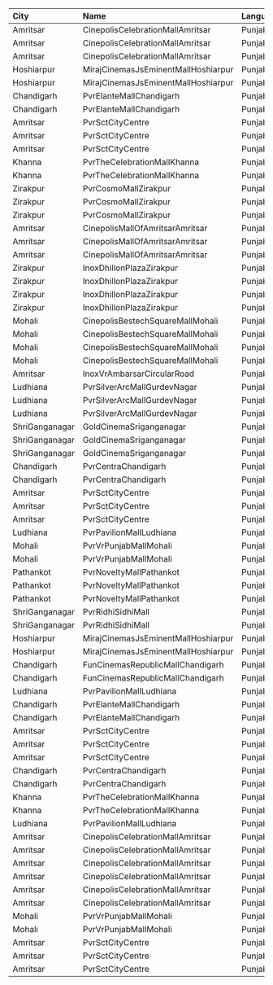| City           | Name                                | Language |  Time | Type          | Price | Capacity | Booked |
| :------------- | :---------------------------------- | :------- | ----: | :------------ | ----: | -------: | -----: |
| Amritsar       | CinepolisCelebrationMallAmritsar    | Punjabi  | 10:15 | Premium       |  100₹ |       45 |      2 |
| Amritsar       | CinepolisCelebrationMallAmritsar    | Punjabi  | 10:15 | Executive     |  100₹ |       46 |      0 |
| Amritsar       | CinepolisCelebrationMallAmritsar    | Punjabi  | 10:15 | Normal        |  100₹ |       14 |      0 |
| Hoshiarpur     | MirajCinemasJsEminentMallHoshiarpur | Punjabi  | 10:15 | Special       |  100₹ |        7 |      0 |
| Hoshiarpur     | MirajCinemasJsEminentMallHoshiarpur | Punjabi  | 10:15 | Executive     |  100₹ |       59 |      3 |
| Chandigarh     | PvrElanteMallChandigarh             | Punjabi  | 10:40 | Classic       |  119₹ |       72 |      0 |
| Chandigarh     | PvrElanteMallChandigarh             | Punjabi  | 10:40 | Recliner      |  276₹ |       27 |      0 |
| Amritsar       | PvrSctCityCentre                    | Punjabi  | 11:15 | Classic       |  112₹ |       45 |      0 |
| Amritsar       | PvrSctCityCentre                    | Punjabi  | 11:15 | Prime         |  112₹ |       30 |      4 |
| Amritsar       | PvrSctCityCentre                    | Punjabi  | 11:15 | Recliner      |  225₹ |       11 |      0 |
| Khanna         | PvrTheCelebrationMallKhanna         | Punjabi  | 11:30 | Classic       |  150₹ |       48 |      0 |
| Khanna         | PvrTheCelebrationMallKhanna         | Punjabi  | 11:30 | Prime         |  160₹ |       77 |      0 |
| Zirakpur       | PvrCosmoMallZirakpur                | Punjabi  | 12:00 | Classic       |  130₹ |       93 |     53 |
| Zirakpur       | PvrCosmoMallZirakpur                | Punjabi  | 12:00 | Prime         |  150₹ |      126 |     63 |
| Zirakpur       | PvrCosmoMallZirakpur                | Punjabi  | 12:00 | Recliner      |  300₹ |       12 |      0 |
| Amritsar       | CinepolisMallOfAmritsarAmritsar     | Punjabi  | 12:05 | Vip           |  250₹ |       16 |      0 |
| Amritsar       | CinepolisMallOfAmritsarAmritsar     | Punjabi  | 12:05 | Executive     |  140₹ |       54 |      4 |
| Amritsar       | CinepolisMallOfAmritsarAmritsar     | Punjabi  | 12:05 | Normal        |  130₹ |       38 |      0 |
| Zirakpur       | InoxDhillonPlazaZirakpur            | Punjabi  | 12:15 | Club          |  150₹ |       55 |      0 |
| Zirakpur       | InoxDhillonPlazaZirakpur            | Punjabi  | 12:15 | Executive     |  130₹ |       39 |      0 |
| Zirakpur       | InoxDhillonPlazaZirakpur            | Punjabi  | 12:15 | RoyalRecliner |  300₹ |        5 |      0 |
| Zirakpur       | InoxDhillonPlazaZirakpur            | Punjabi  | 12:15 | Royal         |  150₹ |       28 |      0 |
| Mohali         | CinepolisBestechSquareMallMohali    | Punjabi  | 12:20 | Normal        |  100₹ |       19 |      0 |
| Mohali         | CinepolisBestechSquareMallMohali    | Punjabi  | 12:20 | Executive     |  100₹ |       48 |      0 |
| Mohali         | CinepolisBestechSquareMallMohali    | Punjabi  | 12:20 | Premium       |  100₹ |       31 |      2 |
| Mohali         | CinepolisBestechSquareMallMohali    | Punjabi  | 12:20 | Vip           |  200₹ |        7 |      0 |
| Amritsar       | InoxVrAmbarsarCircularRoad          | Punjabi  | 13:20 | Normal        |  112₹ |       82 |      0 |
| Ludhiana       | PvrSilverArcMallGurdevNagar         | Punjabi  | 13:30 | Recliner      |  370₹ |       16 |      1 |
| Ludhiana       | PvrSilverArcMallGurdevNagar         | Punjabi  | 13:30 | Prime         |  220₹ |        8 |      2 |
| Ludhiana       | PvrSilverArcMallGurdevNagar         | Punjabi  | 13:30 | Classic       |  160₹ |       54 |      3 |
| ShriGanganagar | GoldCinemaSriganganagar             | Punjabi  | 13:30 | Box           |  300₹ |      100 |      0 |
| ShriGanganagar | GoldCinemaSriganganagar             | Punjabi  | 13:30 | Platinum      |  140₹ |      100 |      0 |
| ShriGanganagar | GoldCinemaSriganganagar             | Punjabi  | 13:30 | Gold          |  140₹ |      100 |      0 |
| Chandigarh     | PvrCentraChandigarh                 | Punjabi  | 13:40 | Prime         |  138₹ |      138 |     72 |
| Chandigarh     | PvrCentraChandigarh                 | Punjabi  | 13:40 | Classic       |  109₹ |       84 |     44 |
| Amritsar       | PvrSctCityCentre                    | Punjabi  | 14:00 | Classic       |  160₹ |      105 |     61 |
| Amritsar       | PvrSctCityCentre                    | Punjabi  | 14:00 | Prime         |  170₹ |       60 |     32 |
| Amritsar       | PvrSctCityCentre                    | Punjabi  | 14:00 | Recliner      |  330₹ |       12 |      0 |
| Ludhiana       | PvrPavilionMallLudhiana             | Punjabi  | 14:35 | Classic       |  170₹ |       40 |      3 |
| Mohali         | PvrVrPunjabMallMohali               | Punjabi  | 14:35 | Classic       |  180₹ |       55 |      0 |
| Mohali         | PvrVrPunjabMallMohali               | Punjabi  | 14:35 | Prime         |  210₹ |       24 |      0 |
| Pathankot      | PvrNoveltyMallPathankot             | Punjabi  | 15:00 | Classic       |  120₹ |       28 |      0 |
| Pathankot      | PvrNoveltyMallPathankot             | Punjabi  | 15:00 | Prime         |  130₹ |       22 |      0 |
| Pathankot      | PvrNoveltyMallPathankot             | Punjabi  | 15:00 | PrimePlus     |  150₹ |       45 |      0 |
| ShriGanganagar | PvrRidhiSidhiMall                   | Punjabi  | 15:00 | Classic       |  150₹ |       19 |      0 |
| ShriGanganagar | PvrRidhiSidhiMall                   | Punjabi  | 15:00 | Prime         |  150₹ |       44 |      0 |
| Hoshiarpur     | MirajCinemasJsEminentMallHoshiarpur | Punjabi  | 15:45 | Special       |  100₹ |        7 |      0 |
| Hoshiarpur     | MirajCinemasJsEminentMallHoshiarpur | Punjabi  | 15:45 | Executive     |  100₹ |       59 |     26 |
| Chandigarh     | FunCinemasRepublicMallChandigarh    | Punjabi  | 16:00 | Normal        |  130₹ |       36 |      0 |
| Chandigarh     | FunCinemasRepublicMallChandigarh    | Punjabi  | 16:00 | Executive     |  140₹ |       80 |      2 |
| Ludhiana       | PvrPavilionMallLudhiana             | Punjabi  | 16:35 | Classic       |  170₹ |       44 |      0 |
| Chandigarh     | PvrElanteMallChandigarh             | Punjabi  | 16:40 | Classic       |  165₹ |       70 |      0 |
| Chandigarh     | PvrElanteMallChandigarh             | Punjabi  | 16:40 | Recliner      |  507₹ |       13 |      0 |
| Amritsar       | PvrSctCityCentre                    | Punjabi  | 16:40 | Classic       |  160₹ |       45 |      0 |
| Amritsar       | PvrSctCityCentre                    | Punjabi  | 16:40 | Prime         |  170₹ |       30 |      3 |
| Amritsar       | PvrSctCityCentre                    | Punjabi  | 16:40 | Recliner      |  330₹ |       11 |      0 |
| Chandigarh     | PvrCentraChandigarh                 | Punjabi  | 18:55 | Prime         |  138₹ |      138 |     72 |
| Chandigarh     | PvrCentraChandigarh                 | Punjabi  | 18:55 | Classic       |  109₹ |       84 |     42 |
| Khanna         | PvrTheCelebrationMallKhanna         | Punjabi  | 19:20 | Classic       |  150₹ |       48 |      0 |
| Khanna         | PvrTheCelebrationMallKhanna         | Punjabi  | 19:20 | Prime         |  160₹ |       77 |      0 |
| Ludhiana       | PvrPavilionMallLudhiana             | Punjabi  | 19:25 | Classic       |  190₹ |       77 |     41 |
| Amritsar       | CinepolisCelebrationMallAmritsar    | Punjabi  | 19:30 | Premium       |  120₹ |       52 |      0 |
| Amritsar       | CinepolisCelebrationMallAmritsar    | Punjabi  | 19:30 | Executive     |  120₹ |       97 |      0 |
| Amritsar       | CinepolisCelebrationMallAmritsar    | Punjabi  | 19:30 | Normal        |  120₹ |       17 |      0 |
| Amritsar       | CinepolisCelebrationMallAmritsar    | Punjabi  | 19:30 | Premium       |  120₹ |       49 |      0 |
| Amritsar       | CinepolisCelebrationMallAmritsar    | Punjabi  | 19:30 | Executive     |  120₹ |       15 |      0 |
| Amritsar       | CinepolisCelebrationMallAmritsar    | Punjabi  | 19:30 | Normal        |  120₹ |       21 |      0 |
| Mohali         | PvrVrPunjabMallMohali               | Punjabi  | 19:30 | Classic       |  180₹ |       55 |      4 |
| Mohali         | PvrVrPunjabMallMohali               | Punjabi  | 19:30 | Prime         |  210₹ |       24 |      4 |
| Amritsar       | PvrSctCityCentre                    | Punjabi  | 19:40 | Classic       |  160₹ |       45 |      4 |
| Amritsar       | PvrSctCityCentre                    | Punjabi  | 19:40 | Prime         |  170₹ |       30 |      0 |
| Amritsar       | PvrSctCityCentre                    | Punjabi  | 19:40 | Recliner      |  330₹ |       12 |      0 |